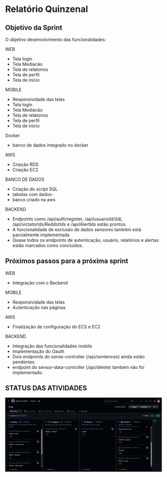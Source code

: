 # Relatório Quinzenal

## Objetivo da Sprint

O objetivo desenvolvimento das funcionalidades:

WEB
- Tela login
- Tela Mediacão
- Tela de relatorios
- Tela de perfil
- Tela de inicio

MOBILE
- Responsividade das telas
- Tela login
- Tela Mediacão
- Tela de relatorios
- Tela de perfil
- Tela de inicio

Docker 
- banco de dados integrado no docker

AWS
- Criação RDS
- Criação EC2

BANCO DE DADOS
- Criação do script SQL
- tabelas com dados-
- banco criado na aws

BACKEND
- Endpoints como /api/auth/register, /api/usuarioId/(id), /api/victatorIds/ReddotIds e /api/AlertIds estão prontos.
- A funcionalidade de exclusão de dados sensores também está parcialmente implementada
- Quase todos os endpoints de autenticação, usuário, relatórios e alertas estão marcados como concluídos.

## Próximos passos para a próxima sprint

WEB
- Integração com o Backend

MOBILE
- Responsividade das telas
- Autenticação nas páginas

AWS
- Finalização de configuração do ECS e EC2


BACKEND
- Integração das funcionalidades mobile
- Implementação do Oauth
- Dois endpoints do sense-controller (/api/sentences) ainda estão pendentes.
- endpoint do sensor-data-controller (/api/delete) também não foi implementado.


 ## STATUS DAS ATIVIDADES

![Status das Atividades](.//s2.png)


